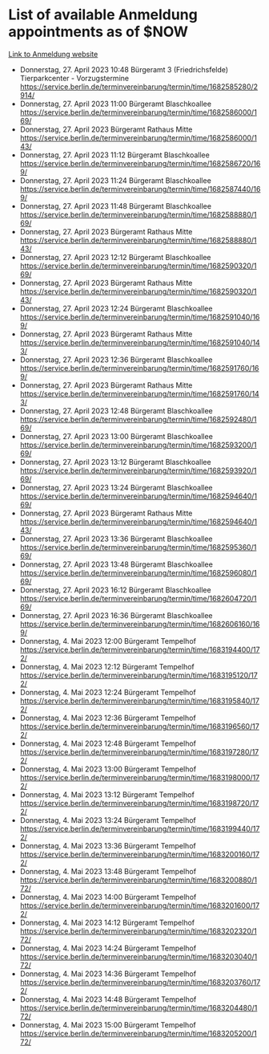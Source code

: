 # List of available Anmeldung appointments as of $NOW
[Link to Anmeldung website](https://service.berlin.de/terminvereinbarung/termin/tag.php?termin=1&anliegen[]=120686&dienstleisterlist=122210,122217,327316,122219,327312,122227,327314,122231,327346,122243,327348,122254,122252,329742,122260,329745,122262,329748,122271,327278,122273,327274,122277,327276,330436,122280,327294,122282,327290,122284,327292,122291,327270,122285,327266,122286,327264,122296,327268,150230,329760,122297,327286,122294,327284,122312,329763,122314,329775,122304,327330,122311,327334,122309,327332,317869,122281,327352,122279,329772,122283,122276,327324,122274,327326,122267,329766,122246,327318,122251,327320,122257,327322,122208,327298,122226,327300&herkunft=http%3A%2F%2Fservice.berlin.de%2Fdienstleistung%2F120686%2F)
- Donnerstag, 27. April 2023 10:48 Bürgeramt 3 (Friedrichsfelde) Tierparkcenter - Vorzugstermine https://service.berlin.de/terminvereinbarung/termin/time/1682585280/2914/
- Donnerstag, 27. April 2023 11:00 Bürgeramt Blaschkoallee https://service.berlin.de/terminvereinbarung/termin/time/1682586000/169/
- Donnerstag, 27. April 2023  Bürgeramt Rathaus Mitte https://service.berlin.de/terminvereinbarung/termin/time/1682586000/143/
- Donnerstag, 27. April 2023 11:12 Bürgeramt Blaschkoallee https://service.berlin.de/terminvereinbarung/termin/time/1682586720/169/
- Donnerstag, 27. April 2023 11:24 Bürgeramt Blaschkoallee https://service.berlin.de/terminvereinbarung/termin/time/1682587440/169/
- Donnerstag, 27. April 2023 11:48 Bürgeramt Blaschkoallee https://service.berlin.de/terminvereinbarung/termin/time/1682588880/169/
- Donnerstag, 27. April 2023  Bürgeramt Rathaus Mitte https://service.berlin.de/terminvereinbarung/termin/time/1682588880/143/
- Donnerstag, 27. April 2023 12:12 Bürgeramt Blaschkoallee https://service.berlin.de/terminvereinbarung/termin/time/1682590320/169/
- Donnerstag, 27. April 2023  Bürgeramt Rathaus Mitte https://service.berlin.de/terminvereinbarung/termin/time/1682590320/143/
- Donnerstag, 27. April 2023 12:24 Bürgeramt Blaschkoallee https://service.berlin.de/terminvereinbarung/termin/time/1682591040/169/
- Donnerstag, 27. April 2023  Bürgeramt Rathaus Mitte https://service.berlin.de/terminvereinbarung/termin/time/1682591040/143/
- Donnerstag, 27. April 2023 12:36 Bürgeramt Blaschkoallee https://service.berlin.de/terminvereinbarung/termin/time/1682591760/169/
- Donnerstag, 27. April 2023  Bürgeramt Rathaus Mitte https://service.berlin.de/terminvereinbarung/termin/time/1682591760/143/
- Donnerstag, 27. April 2023 12:48 Bürgeramt Blaschkoallee https://service.berlin.de/terminvereinbarung/termin/time/1682592480/169/
- Donnerstag, 27. April 2023 13:00 Bürgeramt Blaschkoallee https://service.berlin.de/terminvereinbarung/termin/time/1682593200/169/
- Donnerstag, 27. April 2023 13:12 Bürgeramt Blaschkoallee https://service.berlin.de/terminvereinbarung/termin/time/1682593920/169/
- Donnerstag, 27. April 2023 13:24 Bürgeramt Blaschkoallee https://service.berlin.de/terminvereinbarung/termin/time/1682594640/169/
- Donnerstag, 27. April 2023  Bürgeramt Rathaus Mitte https://service.berlin.de/terminvereinbarung/termin/time/1682594640/143/
- Donnerstag, 27. April 2023 13:36 Bürgeramt Blaschkoallee https://service.berlin.de/terminvereinbarung/termin/time/1682595360/169/
- Donnerstag, 27. April 2023 13:48 Bürgeramt Blaschkoallee https://service.berlin.de/terminvereinbarung/termin/time/1682596080/169/
- Donnerstag, 27. April 2023 16:12 Bürgeramt Blaschkoallee https://service.berlin.de/terminvereinbarung/termin/time/1682604720/169/
- Donnerstag, 27. April 2023 16:36 Bürgeramt Blaschkoallee https://service.berlin.de/terminvereinbarung/termin/time/1682606160/169/
- Donnerstag, 4. Mai 2023 12:00 Bürgeramt Tempelhof https://service.berlin.de/terminvereinbarung/termin/time/1683194400/172/
- Donnerstag, 4. Mai 2023 12:12 Bürgeramt Tempelhof https://service.berlin.de/terminvereinbarung/termin/time/1683195120/172/
- Donnerstag, 4. Mai 2023 12:24 Bürgeramt Tempelhof https://service.berlin.de/terminvereinbarung/termin/time/1683195840/172/
- Donnerstag, 4. Mai 2023 12:36 Bürgeramt Tempelhof https://service.berlin.de/terminvereinbarung/termin/time/1683196560/172/
- Donnerstag, 4. Mai 2023 12:48 Bürgeramt Tempelhof https://service.berlin.de/terminvereinbarung/termin/time/1683197280/172/
- Donnerstag, 4. Mai 2023 13:00 Bürgeramt Tempelhof https://service.berlin.de/terminvereinbarung/termin/time/1683198000/172/
- Donnerstag, 4. Mai 2023 13:12 Bürgeramt Tempelhof https://service.berlin.de/terminvereinbarung/termin/time/1683198720/172/
- Donnerstag, 4. Mai 2023 13:24 Bürgeramt Tempelhof https://service.berlin.de/terminvereinbarung/termin/time/1683199440/172/
- Donnerstag, 4. Mai 2023 13:36 Bürgeramt Tempelhof https://service.berlin.de/terminvereinbarung/termin/time/1683200160/172/
- Donnerstag, 4. Mai 2023 13:48 Bürgeramt Tempelhof https://service.berlin.de/terminvereinbarung/termin/time/1683200880/172/
- Donnerstag, 4. Mai 2023 14:00 Bürgeramt Tempelhof https://service.berlin.de/terminvereinbarung/termin/time/1683201600/172/
- Donnerstag, 4. Mai 2023 14:12 Bürgeramt Tempelhof https://service.berlin.de/terminvereinbarung/termin/time/1683202320/172/
- Donnerstag, 4. Mai 2023 14:24 Bürgeramt Tempelhof https://service.berlin.de/terminvereinbarung/termin/time/1683203040/172/
- Donnerstag, 4. Mai 2023 14:36 Bürgeramt Tempelhof https://service.berlin.de/terminvereinbarung/termin/time/1683203760/172/
- Donnerstag, 4. Mai 2023 14:48 Bürgeramt Tempelhof https://service.berlin.de/terminvereinbarung/termin/time/1683204480/172/
- Donnerstag, 4. Mai 2023 15:00 Bürgeramt Tempelhof https://service.berlin.de/terminvereinbarung/termin/time/1683205200/172/
